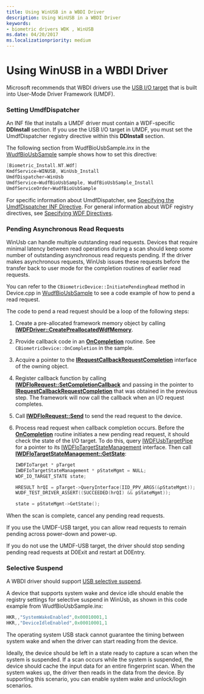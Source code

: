```yaml
---
title: Using WinUSB in a WBDI Driver
description: Using WinUSB in a WBDI Driver
keywords:
- biometric drivers WDK , WinUSB
ms.date: 04/20/2017
ms.localizationpriority: medium
---
```


# Using WinUSB in a WBDI Driver


Microsoft recommends that WBDI drivers use the [USB I/O target](../wdf/usb-i-o-targets-in-umdf.md) that is built into User-Mode Driver Framework (UMDF).

### <span id="setting_umdfdispatcher"></span><span id="SETTING_UMDFDISPATCHER"></span>Setting UmdfDispatcher

An INF file that installs a UMDF driver must contain a WDF-specific **DDInstall** section. If you use the USB I/O target in UMDF, you must set the UmdfDispatcher registry directive within this **DDInstall** section.

The following section from WudfBioUsbSample.inx in the [WudfBioUsbSample](https://github.com/Microsoft/Windows-driver-samples/tree/master/biometrics/driver) sample shows how to set this directive:

```cpp
[Biometric_Install.NT.Wdf]
KmdfService=WINUSB, WinUsb_Install
UmdfDispatcher=WinUsb
UmdfService=WudfBioUsbSample, WudfBioUsbSample_Install
UmdfServiceOrder=WudfBioUsbSample
```

For specific information about UmdfDispatcher, see [Specifying the UmdfDispatcher INF Directive](../wdf/specifying-wdf-directives-in-inf-files.md). For general information about WDF registry directives, see [Specifying WDF Directives](../wdf/specifying-wdf-directives-in-inf-files.md).

### <span id="pending_asynchronous_read_requests"></span><span id="PENDING_ASYNCHRONOUS_READ_REQUESTS"></span>Pending Asynchronous Read Requests

WinUsb can handle multiple outstanding read requests. Devices that require minimal latency between read operations during a scan should keep some number of outstanding asynchronous read requests pending. If the driver makes asynchronous requests, WinUsb issues these requests before the transfer back to user mode for the completion routines of earlier read requests.

You can refer to the `CBiometricDevice::InitiatePendingRead` method in Device.cpp in [WudfBioUsbSample](https://github.com/Microsoft/Windows-driver-samples/tree/master/biometrics/driver) to see a code example of how to pend a read request.

The code to pend a read request should be a loop of the following steps:

1.  Create a pre-allocated framework memory object by calling [**IWDFDriver::CreatePreallocatedWdfMemory**](/windows-hardware/drivers/ddi/wudfddi/nf-wudfddi-iwdfdriver-createpreallocatedwdfmemory).

2.  Provide callback code in an [**OnCompletion**](/windows-hardware/drivers/ddi/wudfddi/nf-wudfddi-irequestcallbackrequestcompletion-oncompletion) routine. See `CBiometricDevice::OnCompletion` in the sample.

3.  Acquire a pointer to the [**IRequestCallbackRequestCompletion**](/windows-hardware/drivers/ddi/wudfddi/nn-wudfddi-irequestcallbackrequestcompletion) interface of the owning object.

4.  Register callback function by calling [**IWDFIoRequest::SetCompletionCallback**](/windows-hardware/drivers/ddi/wudfddi/nf-wudfddi-iwdfiorequest-setcompletioncallback) and passing in the pointer to [**IRequestCallbackRequestCompletion**](/windows-hardware/drivers/ddi/wudfddi/nn-wudfddi-irequestcallbackrequestcompletion) that was obtained in the previous step. The framework will now call the callback when an I/O request completes.

5.  Call [**IWDFIoRequest::Send**](/windows-hardware/drivers/ddi/wudfddi/nf-wudfddi-iwdfiorequest-send) to send the read request to the device.

6.  Process read request when callback completion occurs. Before the [**OnCompletion**](/windows-hardware/drivers/ddi/wudfddi/nf-wudfddi-irequestcallbackrequestcompletion-oncompletion) routine initiates a new pending read request, it should check the state of the I/O target. To do this, query [IWDFUsbTargetPipe](/windows-hardware/drivers/ddi/wudfusb/nn-wudfusb-iwdfusbtargetpipe) for a pointer to its [IWDFIoTargetStateManagement](/windows-hardware/drivers/ddi/wudfddi/nn-wudfddi-iwdfiotargetstatemanagement) interface. Then call [**IWDFIoTargetStateManagement::GetState**](/windows-hardware/drivers/ddi/wudfddi/nf-wudfddi-iwdfiotargetstatemanagement-getstate):
    ```cpp
    IWDFIoTarget * pTarget
    IWDFIoTargetStateManagement * pStateMgmt = NULL;
    WDF_IO_TARGET_STATE state;

    HRESULT hrQI = pTarget->QueryInterface(IID_PPV_ARGS(&pStateMgmt));
    WUDF_TEST_DRIVER_ASSERT((SUCCEEDED(hrQI) && pStateMgmt));

    state = pStateMgmt->GetState();
    ```

When the scan is complete, cancel any pending read requests.

If you use the UMDF-USB target, you can allow read requests to remain pending across power-down and power-up.

If you do not use the UMDF-USB target, the driver should stop sending pending read requests at D0Exit and restart at D0Entry.

### <span id="selective_suspend"></span><span id="SELECTIVE_SUSPEND"></span>Selective Suspend

A WBDI driver should support [USB selective suspend](../usbcon/usb-selective-suspend.md).

A device that supports system wake and device idle should enable the registry settings for selective suspend in WinUsb, as shown in this code example from WudfBioUsbSample.inx:

```cpp
HKR,,"SystemWakeEnabled",0x00010001,1
HKR,,"DeviceIdleEnabled",0x00010001,1
```

The operating system USB stack cannot guarantee the timing between system wake and when the driver can start reading from the device.

Ideally, the device should be left in a state ready to capture a scan when the system is suspended. If a scan occurs while the system is suspended, the device should cache the input data for an entire fingerprint scan. When the system wakes up, the driver then reads in the data from the device. By supporting this scenario, you can enable system wake and unlock/login scenarios.

 

